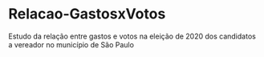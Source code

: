 # Relacao-GastosxVotos
Estudo da relação entre gastos e votos na eleição de 2020 dos candidatos a vereador no município de São Paulo
